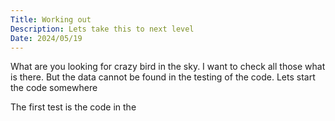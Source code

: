 ```yaml
---
Title: Working out
Description: Lets take this to next level
Date: 2024/05/19
---
```

What are you looking for crazy bird in the sky. 
I want to check all those what is there.  But the data cannot be found in the testing of the code. 
Lets start the code somewhere 

The first test is the code in the 
